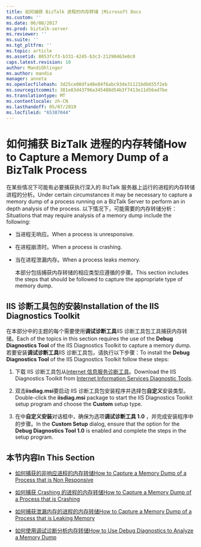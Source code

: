 ```yaml
---
title: 如何捕获 BizTalk 进程的内存转储 |Microsoft Docs
ms.custom: ''
ms.date: 06/08/2017
ms.prod: biztalk-server
ms.reviewer: ''
ms.suite: ''
ms.tgt_pltfrm: ''
ms.topic: article
ms.assetid: 8053fcf3-b331-4245-b3c3-21290463e0c0
caps.latest.revision: 10
author: MandiOhlinger
ms.author: mandia
manager: anneta
ms.openlocfilehash: 3d25ce00dfa48e84f6abc93de31121bdb655f2eb
ms.sourcegitcommit: 381e83d43796a345488d54b3f7413e11d56ad7be
ms.translationtype: MT
ms.contentlocale: zh-CN
ms.lasthandoff: 05/07/2019
ms.locfileid: "65387044"
---
```

# <a name="how-to-capture-a-memory-dump-of-a-biztalk-process"></a><span data-ttu-id="c2a48-102">如何捕获 BizTalk 进程的内存转储</span><span class="sxs-lookup"><span data-stu-id="c2a48-102">How to Capture a Memory Dump of a BizTalk Process</span></span>
<span data-ttu-id="c2a48-103">在某些情况下可能有必要捕获执行深入的 BizTalk 服务器上运行的进程的内存转储进程的分析。</span><span class="sxs-lookup"><span data-stu-id="c2a48-103">Under certain circumstances it may be necessary to capture a memory dump of a process running on a BizTalk Server to perform an in depth analysis of the process.</span></span> <span data-ttu-id="c2a48-104">以下情况下，可能需要的内存转储分析：</span><span class="sxs-lookup"><span data-stu-id="c2a48-104">Situations that may require analysis of a memory dump include the following:</span></span>  
  
- <span data-ttu-id="c2a48-105">当进程无响应。</span><span class="sxs-lookup"><span data-stu-id="c2a48-105">When a process is unresponsive.</span></span>  
  
- <span data-ttu-id="c2a48-106">在进程崩溃时。</span><span class="sxs-lookup"><span data-stu-id="c2a48-106">When a process is crashing.</span></span>  
  
- <span data-ttu-id="c2a48-107">当在进程泄漏内存。</span><span class="sxs-lookup"><span data-stu-id="c2a48-107">When a process leaks memory.</span></span>  
  
  <span data-ttu-id="c2a48-108">本部分包括捕获内存转储的相应类型应遵循的步骤。</span><span class="sxs-lookup"><span data-stu-id="c2a48-108">This section includes the steps that should be followed to capture the appropriate type of memory dump.</span></span>  
  
## <a name="installation-of-the-iis-diagnostics-toolkit"></a><span data-ttu-id="c2a48-109">IIS 诊断工具包的安装</span><span class="sxs-lookup"><span data-stu-id="c2a48-109">Installation of the IIS Diagnostics Toolkit</span></span>  
 <span data-ttu-id="c2a48-110">在本部分中的主题的每个需要使用**调试诊断工具**IIS 诊断工具包工具捕获内存转储。</span><span class="sxs-lookup"><span data-stu-id="c2a48-110">Each of the topics in this section requires the use of the **Debug Diagnostics Tool** of the IIS Diagnostics Toolkit to capture a memory dump.</span></span> <span data-ttu-id="c2a48-111">若要安装**调试诊断工具**IIS 诊断工具包，请执行以下步骤：</span><span class="sxs-lookup"><span data-stu-id="c2a48-111">To install the **Debug Diagnostics Tool** of the IIS Diagnostics Toolkit follow these steps:</span></span>  
  
1.  <span data-ttu-id="c2a48-112">下载 IIS 诊断工具包从[Internet 信息服务诊断工具](http://go.microsoft.com/fwlink/?LinkId=64426)。</span><span class="sxs-lookup"><span data-stu-id="c2a48-112">Download the IIS Diagnostics Toolkit from [Internet Information Services Diagnostic Tools](http://go.microsoft.com/fwlink/?LinkId=64426).</span></span>  
  
2.  <span data-ttu-id="c2a48-113">双击**iisdiag.msi**要启动 IIS 诊断工具包安装程序并选择包**自定义**安装类型。</span><span class="sxs-lookup"><span data-stu-id="c2a48-113">Double-click the **iisdiag.msi** package to start the IIS Diagnostics Toolkit setup program and choose the **Custom** setup type.</span></span>  
  
3.  <span data-ttu-id="c2a48-114">在中**自定义安装**对话框中，确保为选项**调试诊断工具 1.0** ，并完成安装程序中的步骤。</span><span class="sxs-lookup"><span data-stu-id="c2a48-114">In the **Custom Setup** dialog, ensure that the option for the **Debug Diagnostics Tool 1.0** is enabled and complete the steps in the setup program.</span></span>  
  
## <a name="in-this-section"></a><span data-ttu-id="c2a48-115">本节内容</span><span class="sxs-lookup"><span data-stu-id="c2a48-115">In This Section</span></span>  
  
-   [<span data-ttu-id="c2a48-116">如何捕获的非响应进程的内存转储</span><span class="sxs-lookup"><span data-stu-id="c2a48-116">How to Capture a Memory Dump of a Process that is Non Responsive</span></span>](../core/how-to-capture-a-memory-dump-of-a-process-that-is-non-responsive.md)  
  
-   [<span data-ttu-id="c2a48-117">如何捕获 Crashing 的进程的内存转储</span><span class="sxs-lookup"><span data-stu-id="c2a48-117">How to Capture a Memory Dump of a Process that is Crashing</span></span>](../core/how-to-capture-a-memory-dump-of-a-process-that-is-crashing.md)  
  
-   [<span data-ttu-id="c2a48-118">如何捕获泄漏内存的进程的内存转储</span><span class="sxs-lookup"><span data-stu-id="c2a48-118">How to Capture a Memory Dump of a Process that is Leaking Memory</span></span>](../core/how-to-capture-a-memory-dump-of-a-process-that-is-leaking-memory.md)  
  
-   [<span data-ttu-id="c2a48-119">如何使用调试诊断分析内存转储</span><span class="sxs-lookup"><span data-stu-id="c2a48-119">How to Use Debug Diagnostics to Analyze a Memory Dump</span></span>](../core/how-to-use-debug-diagnostics-to-analyze-a-memory-dump.md)